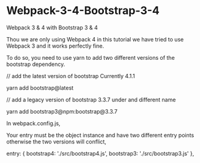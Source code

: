 # Webpack-3-4-Bootstrap-3-4
Webpack 3 &amp; 4 with Bootstrap 3 &amp; 4

Thou we are only using Webpack 4 in this tutorial we have tried to use Webpack 3 and it works perfectly fine.

To do so, you need to use yarn to add two different versions of the bootstrap dependency.

<p>// add the latest version of bootstrap Currently 4.1.1</p>
<p>yarn add bootstrap@latest</p>
<p>// add a legacy version of bootstrap 3.3.7 under and different name</p>
<p>yarn add bootstrap3@npm:bootstrap@3.3.7</p>

In webpack.config.js, 

Your entry must be the object instance and have two different entry points otherwise the two versions will conflict, 

  entry: {
    bootstrap4: './src/bootstrap4.js',
    bootstrap3: './src/bootstrap3.js'
  },
  
